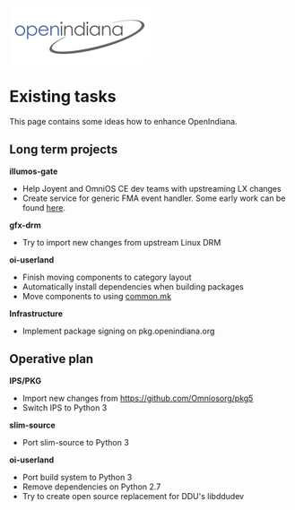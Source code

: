 <!--

The contents of this Documentation are subject to the Public Documentation License Version 1.01
(the "License"); you may only use this Documentation if you comply with the terms of this License.
A copy of the License is available at http://illumos.org/license/PDL.

The Original Documentation is _________________.

The Initial Writer of the Original Documentation is Alexander Pyhalov Copyright (C) 2014-2019.
All Rights Reserved. (Initial Writer contact(s):________________[Insert hyperlink/alias]).

Contributor(s): Adam Števko

Portions created by Adam Števko  are Copyright (C) 2017.

Portions created by ______ are Copyright (C)_________[Insert year(s)].
All Rights Reserved. (Contributor contact(s):________________[Insert hyperlink/alias]).

-->

<img src = "../../Openindiana.png">

# Existing tasks

This page contains some ideas how to enhance OpenIndiana.

## Long term projects

**illumos-gate**

* Help Joyent and OmniOS CE dev teams with upstreaming LX changes
* Create service for generic FMA event handler. Some early work can be found [here](https://github.com/pyhalov/illumos-gate/tree/fma).

**gfx-drm**

* Try to import new changes from upstream Linux DRM

**oi-userland**

* Finish moving components to category layout
* Automatically install dependencies when building packages
* Move components to using [common.mk](https://github.com/OpenIndiana/oi-userland/blob/oi/hipster/make-rules/common.mk)

**Infrastructure**

* Implement package signing on pkg.openindiana.org

## Operative plan

**IPS/PKG**

* Import new changes from <https://github.com/Omniosorg/pkg5>
* Switch IPS to Python 3

**slim-source**

* Port slim-source to Python 3

**oi-userland**

* Port build system to Python 3
* Remove dependencies on Python 2.7
* Try to create open source replacement for DDU's libddudev

